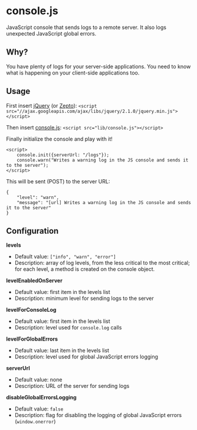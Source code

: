 # console.js

JavaScript console that sends logs to a remote server.
It also logs unexpected JavaScript global errors.

## Why?

You have plenty of logs for your server-side applications.
You need to know what is happening on your client-side applications too.

## Usage

First insert [jQuery](http://jquery.com/) (or [Zepto](http://zeptojs.com/)):
```<script src="//ajax.googleapis.com/ajax/libs/jquery/2.1.0/jquery.min.js"></script>```

Then insert [console.js](https://github.com/mickaeltr/console.js):
```<script src="lib/console.js"></script>```

Finally initialize the console and play with it!

```
<script>
    console.init({serverUrl: "/logs"});
    console.warn("Writes a warning log in the JS console and sends it to the server");
</script>
```

This will be sent (POST) to the server URL:

```
{
    "level": "warn",
    "message": "[url] Writes a warning log in the JS console and sends it to the server"
}
```

## Configuration

**levels**

* Default value: `["info", "warn", "error"]`
* Description: array of log levels, from the less critical to the most critical; for each level, a method is created on the console object.

**levelEnabledOnServer**

* Default value: first item in the levels list
* Description: minimum level for sending logs to the server

**levelForConsoleLog**

* Default value: first item in the levels list
* Description: level used for `console.log` calls

**levelForGlobalErrors**

* Default value: last item in the levels list
* Description: level used for global JavaScript errors logging

**serverUrl**

* Default value: none
* Description: URL of the server for sending logs

**disableGlobalErrorsLogging**

* Default value: `false`
* Description: flag for disabling the logging of global JavaScript errors (`window.onerror`)